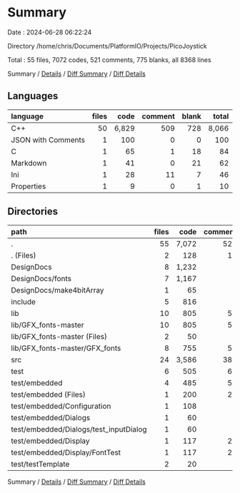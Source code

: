 # Summary

Date : 2024-06-28 06:22:24

Directory /home/chris/Documents/PlatformIO/Projects/PicoJoystick

Total : 55 files,  7072 codes, 521 comments, 775 blanks, all 8368 lines

Summary / [Details](details.md) / [Diff Summary](diff.md) / [Diff Details](diff-details.md)

## Languages
| language | files | code | comment | blank | total |
| :--- | ---: | ---: | ---: | ---: | ---: |
| C++ | 50 | 6,829 | 509 | 728 | 8,066 |
| JSON with Comments | 1 | 100 | 0 | 0 | 100 |
| C | 1 | 65 | 1 | 18 | 84 |
| Markdown | 1 | 41 | 0 | 21 | 62 |
| Ini | 1 | 28 | 11 | 7 | 46 |
| Properties | 1 | 9 | 0 | 1 | 10 |

## Directories
| path | files | code | comment | blank | total |
| :--- | ---: | ---: | ---: | ---: | ---: |
| . | 55 | 7,072 | 521 | 775 | 8,368 |
| . (Files) | 2 | 128 | 11 | 7 | 146 |
| DesignDocs | 8 | 1,232 | 8 | 46 | 1,286 |
| DesignDocs/fonts | 7 | 1,167 | 7 | 28 | 1,202 |
| DesignDocs/make4bitArray | 1 | 65 | 1 | 18 | 84 |
| include | 5 | 816 | 5 | 17 | 838 |
| lib | 10 | 805 | 53 | 55 | 913 |
| lib/GFX_fonts-master | 10 | 805 | 53 | 55 | 913 |
| lib/GFX_fonts-master (Files) | 2 | 50 | 0 | 22 | 72 |
| lib/GFX_fonts-master/GFX_fonts | 8 | 755 | 53 | 33 | 841 |
| src | 24 | 3,586 | 383 | 542 | 4,511 |
| test | 6 | 505 | 61 | 108 | 674 |
| test/embedded | 4 | 485 | 59 | 93 | 637 |
| test/embedded (Files) | 1 | 200 | 26 | 10 | 236 |
| test/embedded/Configuration | 1 | 108 | 9 | 38 | 155 |
| test/embedded/Dialogs | 1 | 60 | 4 | 22 | 86 |
| test/embedded/Dialogs/test_inputDialog | 1 | 60 | 4 | 22 | 86 |
| test/embedded/Display | 1 | 117 | 20 | 23 | 160 |
| test/embedded/Display/FontTest | 1 | 117 | 20 | 23 | 160 |
| test/testTemplate | 2 | 20 | 2 | 15 | 37 |

Summary / [Details](details.md) / [Diff Summary](diff.md) / [Diff Details](diff-details.md)